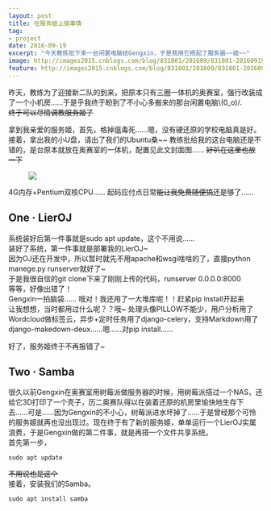 ```yaml
---
layout: post
title: 在服务姬上搞事情
tag:
- project
date: 2016-09-19
excerpt: "今天教练批下来一台闲置电脑给Gengxin，于是我用它搭起了服务器~~姬~~"
image: http://images2015.cnblogs.com/blog/831801/201609/831801-20160919213506340-1828196577.png
feature: http://images2015.cnblogs.com/blog/831801/201609/831801-20160919213329590-1081767775.png
---
```


昨天，教练为了迎接新二队的到来，把原本只有三圈一体机的奥赛室，强行改装成了一个小机房……于是乎我终于盼到了不小心多搬来的那台闲置电脑\\(0_o)/.  
~~终于可以尽情调教服务姬了~~  

拿到我亲爱的服务姬，首先，格掉瘟毒死……嗯，没有硬还原的学校电脑真是好。接着，拿出我的小U盘，请出了我们的Ubuntu桑~~ 教练批给我的这台电脑还是不错的，是台原本就放在奥赛室的一体机，配置见此文封面图…… ~~好叭在这里也放一下~~  
<figure>
  <a href="http://images2015.cnblogs.com/blog/831801/201609/831801-20160919213506340-1828196577.png"><img src="http://images2015.cnblogs.com/blog/831801/201609/831801-20160919213506340-1828196577.png"></a>
</figure>

4G内存+Pentium双核CPU…… 起码应付点日常~~能让我免费随便搞~~还是够了……  

## One · LierOJ  
系统装好后第一件事就是sudo apt update，这个不用说……  
装好了系统，第一件事就是部署我的LierOJ~  
因为OJ还在开发中，所以暂时就先不用apache和wsgi啥啥的了，直接python manege.py runserver就好了~  
于是我很自信的git clone下来了刚刚上传的代码，runserver 0.0.0.0:8000  
等等，好像出错了！  
Gengxin一拍脑袋…… 哦对！我还用了一大堆库呢！！赶紧pip install开起来  
让我想想，当时都用过什么呢？？哦~ 处理头像PILLOW不能少，用户分析用了Wordcloud做标签云，异步+定时任务用了django-celery，支持Markdown用了django-makedown-deux……嗯……对pip install……

好了，服务姬终于不再报错了~  

## Two · Samba

很久以前Gengxin在奥赛室用树莓派做服务器的时候，用树莓派搭过一个NAS，还给它3D打印了一个壳子，历二奥赛队得以在装着还原的机房里愉快地生存下去……可是……因为Gengxin的不小心，树莓派进水坏掉了……于是曾经那个可怜的服务姬就再也没出现过。现在终于有了新的服务姬，单单运行一个LierOJ实属浪费，于是Gengxin做的第二件事，就是再搭一个文件共享系统。  
首先第一步，
~~~
sudo apt update
~~~
~~不用说也是这个~~  
接着，安装我们的Samba。
~~~
sudo apt install samba
~~~
